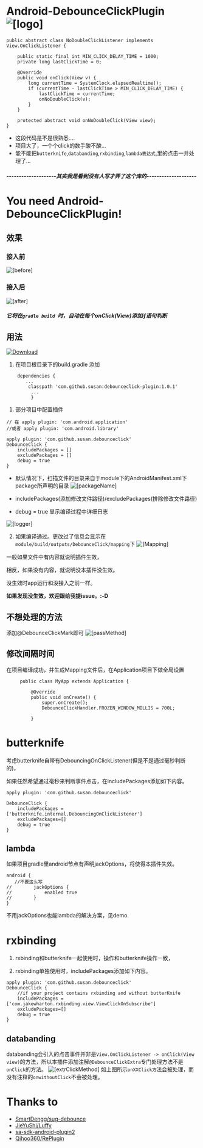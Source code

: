 # Android-DebounceClickPlugin  ![[logo]](https://raw.githubusercontent.com/chouchouyu/Android-DebounceClickPlugin/master/files/logo.png)
```
public abstract class NoDoubleClickListener implements View.OnClickListener {

    public static final int MIN_CLICK_DELAY_TIME = 1000;
    private long lastClickTime = 0;

    @Override
    public void onClick(View v) {
        long currentTime = SystemClock.elapsedRealtime();
        if (currentTime - lastClickTime > MIN_CLICK_DELAY_TIME) {
            lastClickTime = currentTime;
            onNoDoubleClick(v);
        }
    }

    protected abstract void onNoDoubleClick(View view);
}
```
>
 * 这段代码是不是很熟悉....
 * 项目大了，一个个click的数手酸不酸...
 * 能不能把`butterknife`,`databanding`,`rxbinding`,`lambda表达式`,里的点击一并处理了...

##### --------------------其实我是看到没有人写才弄了这个库的--------------------
# You need Android-DebounceClickPlugin!


## 效果
### 接入前
![[before]](https://raw.githubusercontent.com/chouchouyu/Android-DebounceClickPlugin/master/files/before.png)
### 接入后
![[after]](https://raw.githubusercontent.com/chouchouyu/Android-DebounceClickPlugin/master/files/after.png)
##### 它将在`gradle build `时，自动在每个onClick(View)添加if语句判断 



## 用法
[ ![Download](https://api.bintray.com/packages/wusanm/maven/debounceclick-plugin/images/download.svg?version=1.0.1) ](https://bintray.com/wusanm/maven/debounceclick-plugin/1.0.0/link)
1. 在项目根目录下的build.gradle 添加
```
    dependencies {
       ...
        classpath 'com.github.susan:debounceclick-plugin:1.0.1'
         ...
         }
```
1. 部分项目中配置插件

```
// 在 apply plugin: 'com.android.application'
//或者 apply plugin: 'com.android.library'

apply plugin: 'com.github.susan.debounceclick'
DebounceClick {
    includePackages = []
    excludePackages = []
    debug = true
}
```

* 默认情况下，扫描文件的目录来自于module下的AndroidManifest.xml下package所声明的目录
![[packageName]](https://raw.githubusercontent.com/chouchouyu/Android-DebounceClickPlugin/master/files/packageName.png)
* includePackages(添加修改文件路径)/excludePackages(排除修改文件路径)

* debug = true 显示编译过程中详细日志

![[logger]](https://raw.githubusercontent.com/chouchouyu/Android-DebounceClickPlugin/master/files/logger.png)

2. 如果编译通过。更改过了信息会显示在`module/build/outputs/DebounceClick/mapping`下
![[Mapping]](https://raw.githubusercontent.com/chouchouyu/Android-DebounceClickPlugin/master/files/Mapping.png)

一般如果文件中有内容就说明插件生效，

相反，如果没有内容，就说明没本插件没生效。

没生效时app运行和没接入之前一样。

**如果发现没生效，欢迎跟给我提issue。:-D**

## 不想处理的方法
  添加@DebounceClickMark即可
![[passMethod]](https://raw.githubusercontent.com/chouchouyu/Android-DebounceClickPlugin/master/files/passMethod.png)
## 修改间隔时间
 在项目编译成功，并生成Mapping文件后，在Application项目下做全局设置
 ```
      public class MyApp extends Application {
      
          @Override
          public void onCreate() {
              super.onCreate();
              DebounceClickHandler.FROZEN_WINDOW_MILLIS = 700L;
        
          }
```

# butterknife 
考虑butterknife自带有DebouncingOnClickListener(但是不是通过毫秒判断的)，

如果任然希望通过毫秒来判断事件点击，在includePackages添加如下内容。
```
apply plugin: 'com.github.susan.debounceclick'

DebounceClick {
    includePackages = ['butterknife.internal.DebouncingOnClickListener']
    excludePackages=[]
    debug = true
}
```
## lambda
如果项目gradle里android节点有声明jackOptions，将使得本插件失效。
```
android {
   //不要这么写
//        jackOptions {
//            enabled true
//        }
}
```
不用jackOptions也能lambda的解决方案，见demo.
# rxbinding

1. rxbinding和butterknife一起使用时，操作和butterknife操作一致，

2. rxbinding单独使用时，includePackages添加如下内容。

```
apply plugin: 'com.github.susan.debounceclick'
DebounceClick {
    //if your project contains rxbinding and without butterKnife
    includePackages = ['com.jakewharton.rxbinding.view.ViewClickOnSubscribe']
    excludePackages=[]
    debug = true
}
```

## databanding
 databanding会引入的点击事件并非是`View.OnClickListener -> onClick(View view)`的方法，所以本插件添加注解`@DebounceClickExtra`专门处理方法不是`onClick`的方法。
![[extrClickMethod]](https://raw.githubusercontent.com/chouchouyu/Android-DebounceClickPlugin/master/files/extrClickMethod.png)
 如上图所示`onXXClick方`法会被处理，而没有注释的`onwithoutClick`不会被处理。


# Thanks to
* [SmartDengg/sug-debounce](https://github.com/SmartDengg/sug-debounce)
* [JieYuShi/Luffy](https://github.com/JieYuShi/Luffy)
* [sa-sdk-android-plugin2](https://github.com/sensorsdata/sa-sdk-android-plugin2)
* [Qihoo360/RePlugin](https://github.com/Qihoo360/RePlugin)
         
 
